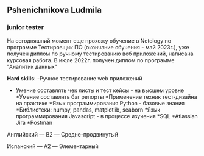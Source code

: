 ## Pshenichnikova Ludmila
### junior tester

На сегодняшний момент еще прохожу обучение в Netology по программе Тестировщик ПО (окончание обучения - май 2023г.), уже получен диплом по ручному тестированию веб приложений, написана курсовая работа.
В июле 2022г. получен диплом по программе "Аналитик данных"

**Hard skills**:
-Ручное тестирование web приложений
- Умение составлять чек листы и тест кейсы - на высшем уровне
*Умение составлять баг репорты
*Применение техник тест-дизайна на практике
*Язык программирования Python - базовые знания
*Библиотеки: numpy, pandas, matplotlib, seaborn
*Язык программирования Javascript - в процессе изучения
*SQL
*Atlassian Jira
*Postman

Английский — B2 — Средне-продвинутый

Испанский — A2 — Элементарный
